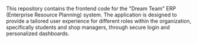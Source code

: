 This repository contains the frontend code for the "Dream Team" ERP (Enterprise Resource Planning) system. The application is designed to provide a tailored user experience for different roles within the organization, specifically students and shop managers, through secure login and personalized dashboards.
